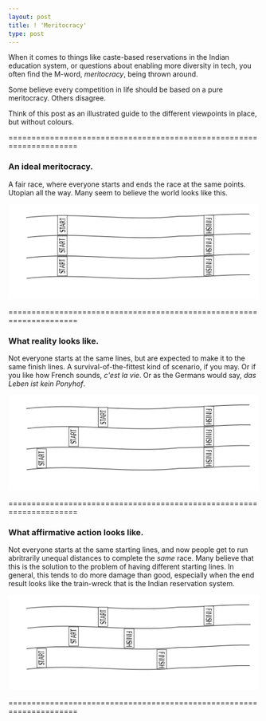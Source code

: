 ```yaml
---
layout: post
title: ! 'Meritocracy'
type: post
---
```


When it comes to things like caste-based reservations in the Indian education
system, or questions about enabling more diversity in tech, you often
find the M-word, _meritocracy_, being thrown around.

Some believe every competition in life should be based on a pure meritocracy. Others disagree.

Think of this post as an illustrated guide to the different viewpoints in
place, but without colours.

=====================================================================


### An ideal meritocracy.
A fair race, where everyone starts and ends the race at the same points. Utopian all the way.
Many seem to believe the world looks like this.

![Meritocracy](/img/meritocracy.png)

=====================================================================

### What reality looks like.
Not everyone starts at the same lines, but are expected to make it to the same finish lines.
A survival-of-the-fittest kind of scenario, if you may. Or if you like how French sounds, _c'est la vie_.
Or as the Germans would say, _das Leben ist kein Ponyhof_.

![Meritocracy](/img/meritocracy1.png)


=====================================================================

### What affirmative action looks like.

Not everyone starts at the same starting lines, and now people get to run
abritrarily unequal distances to complete the _same_ race. Many believe that
this is the solution to the problem of having different starting lines. In
general, this tends to do more damage than good, especially when the end
result looks like the train-wreck that is the Indian reservation system.

![Meritocracy](/img/meritocracy2.png)

=====================================================================
